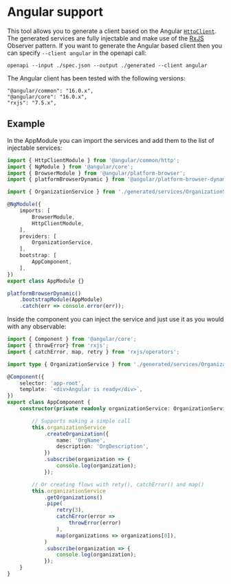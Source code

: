 # Angular support

This tool allows you to generate a client based on the Angular [`HttpClient`](https://angular.io/guide/http).
The generated services are fully injectable and make use of the [RxJS](https://rxjs.dev/) Observer pattern.
If you want to generate the Angular based client then you can specify `--client angular` in the openapi call:

`openapi --input ./spec.json --output ./generated --client angular`

The Angular client has been tested with the following versions:

```
"@angular/common": "16.0.x",
"@angular/core": "16.0.x",
"rxjs": "7.5.x",
```

## Example

In the AppModule you can import the services and add them to the list of injectable services:

```typescript
import { HttpClientModule } from '@angular/common/http';
import { NgModule } from '@angular/core';
import { BrowserModule } from '@angular/platform-browser';
import { platformBrowserDynamic } from '@angular/platform-browser-dynamic';

import { OrganizationService } from './generated/services/OrganizationService';

@NgModule({
    imports: [
        BrowserModule,
        HttpClientModule,
    ],
    providers: [
        OrganizationService,
    ],
    bootstrap: [
        AppComponent,
    ],
})
export class AppModule {}

platformBrowserDynamic()
    .bootstrapModule(AppModule)
    .catch(err => console.error(err));
```

Inside the component you can inject the service and just use it as you would with any observable:

```typescript
import { Component } from '@angular/core';
import { throwError} from 'rxjs';
import { catchError, map, retry } from 'rxjs/operators';

import type { OrganizationService } from './generated/services/OrganizationService';

@Component({
    selector: 'app-root',
    template: `<div>Angular is ready</div>`,
})
export class AppComponent {
    constructor(private readonly organizationService: OrganizationService) {

        // Supports making a simple call
        this.organizationService
            .createOrganization({
                name: 'OrgName',
                description: 'OrgDescription',
            })
            .subscribe(organization => {
                console.log(organization);
            });

        // Or creating flows with rety(), catchError() and map()
        this.organizationService
            .getOrganizations()
            .pipe(
                retry(3),
                catchError(error =>
                    throwError(error)
                ),
                map(organizations => organizations[0]),
            )
            .subscribe(organization => {
                console.log(organization);
            });
    }
}
```
